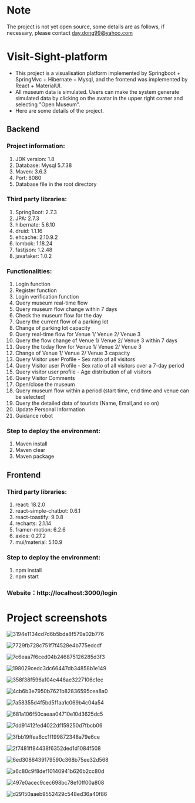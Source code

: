 # Note
The project is not yet open source, some details are as follows, if necessary, please contact day.dong99@yahoo.com

# Visit-Sight-platform

- This project is a visualisation platform implemented by Springboot + SpringMvc + Hibernate + Mysql, and the frontend was implemented by React + MaterialUI.
- All museum data is simulated. Users can make the system generate simulated data by clicking on the avatar in the upper right corner and selecting "Open Museum".
- Here are some details of the project.

## Backend

### Project information:  
1. JDK version: 1.8
2. Database: Mysql 5.7.38  
3. Maven: 3.6.3  
4. Port: 8080  
5. Database file in the root directory

### Third party libraries:
1. SpringBoot: 2.7.3
2. JPA: 2.7.3
3. hibernate: 5.6.10
4. druid: 1.1.16
5. ehcache: 2.10.9.2
6. lombok: 1.18.24
7. fastjson: 1.2.48
8. javafaker: 1.0.2

### Functionalities:
1. Login function
2. Register function
3. Login verification function
4. Query museum real-time flow
5. Query museum flow change within 7 days
6. Check the museum flow for the day
7. Query the current flow of a parking lot
8. Change of parking lot capacity
9. Query real-time flow for Venue 1/ Venue 2/ Venue 3
10. Query the flow change of Venue 1/ Venue 2/ Venue 3 within 7 days
11. Query the today flow for Venue 1/ Venue 2/ Venue 3
12. Change of Venue 1/ Venue 2/ Venue 3 capacity
13. Query Visitor user Profile - Sex ratio of all visitors
14. Query Visitor user Profile - Sex ratio of all visitors over a 7-day period
15. Query visitor user profile - Age distribution of all visitors
16. Query Visitor Comments
17. Open/close the museum
18. Query museum flow within a period (start time, end time and venue can be selected)
19. Query the detailed data of tourists (Name, Email,and so on)
20. Update Personal Information
21. Guidance robot

### Step to deploy the environment:
1. Maven install
2. Maven clear
3. Maven package  


## Frontend

### Third party libraries:
1. react: 18.2.0
2. react-simple-chatbot: 0.6.1
3. react-toastify: 9.0.8
4. recharts: 2.1.14
5. framer-motion: 6.2.6
6. axios: 0.27.2
7. mui/material: 5.10.9

### Step to deploy the environment:
1. npm install  
2. npm start  


### Website：http://localhost:3000/login   

# Project screenshots

![3194e1134cd7d6b5bda8f579a02b776](https://user-images.githubusercontent.com/75836965/200226362-749be593-d9cc-4145-a30a-a79a0d62e729.jpg)


![7729fb728c751f7f4528e4b775edcdf](https://user-images.githubusercontent.com/75836965/200226389-f8c0f16e-44c7-4ad6-9b3f-41248b278c57.jpg)


![7c6eaa7f6ced04b246875126285d3f3](https://user-images.githubusercontent.com/75836965/200226392-658de378-abad-4b8b-b2a8-280967e926ab.jpg)


![198029cedc3dc66447db34858b1e149](https://user-images.githubusercontent.com/75836965/200226401-8f150ac3-8730-4b6a-8c62-b57fb3defd81.jpg)


![358f38f596a104e446ae3227106c1ec](https://user-images.githubusercontent.com/75836965/200226415-29d5473f-a37f-401b-afb8-92db75781eb7.jpg)


![4cb6b3e7950b7621b82836595cea8a0](https://user-images.githubusercontent.com/75836965/200226422-5ff6674f-8de4-428d-a7c6-4ce88e98b4be.jpg)


![7a58355d4f5bd5f1aa1c069b4c04a54](https://user-images.githubusercontent.com/75836965/200226429-65fb75f9-5bfa-44de-b9c6-d728549f7191.jpg)


![681a106f50caeaa04710e10d3625dc5](https://user-images.githubusercontent.com/75836965/200226440-1eeb8710-0918-4651-8fb4-963c41436501.jpg)


![7dd91412fed4022df159250d7fbcb06](https://user-images.githubusercontent.com/75836965/200226488-91961364-662b-4d9b-a87e-2f9be4eb7ab0.jpg)


![3fbb19ffea8cc1f199872348a79e6ce](https://user-images.githubusercontent.com/75836965/200226495-79a4c1bf-f5fc-4ee9-b1a8-d493b31b0458.jpg)


![2f7481ff84438f6352ded1d1084f508](https://user-images.githubusercontent.com/75836965/200226501-887f9a2e-2de5-4f3e-ba98-6917d0614267.jpg)


![6ed3086439179590c368b75ee32d568](https://user-images.githubusercontent.com/75836965/200226505-bc9f474c-426e-4bc4-9bd6-6808ee38104e.jpg)


![a6c80c9f8def10140941b626b2cc80d](https://user-images.githubusercontent.com/75836965/200226508-9bd20998-00d9-440a-84c1-050e9317466e.jpg)


![497e0acec9cec698bc78ef0ff00a808](https://user-images.githubusercontent.com/75836965/200226516-e5019784-8102-4681-b994-eaae21e99ab3.jpg)


![d29150aaeb9552429c548ed36a40f86](https://user-images.githubusercontent.com/75836965/200226524-e01e04af-4c9b-483d-a971-1f539d849947.jpg)




